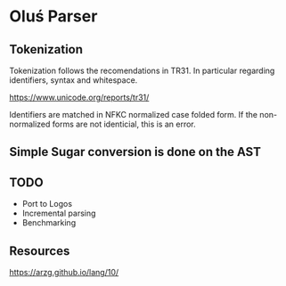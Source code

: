 # Oluś Parser
## Tokenization

Tokenization follows the recomendations in TR31. In particular regarding
identifiers, syntax and whitespace.

https://www.unicode.org/reports/tr31/

Identifiers are matched in NFKC normalized case folded form. If the
non-normalized forms are not identicial, this is an error.

## Simple Sugar conversion is done on the AST

## TODO

* Port to Logos
* Incremental parsing
* Benchmarking

## Resources

<https://arzg.github.io/lang/10/>
